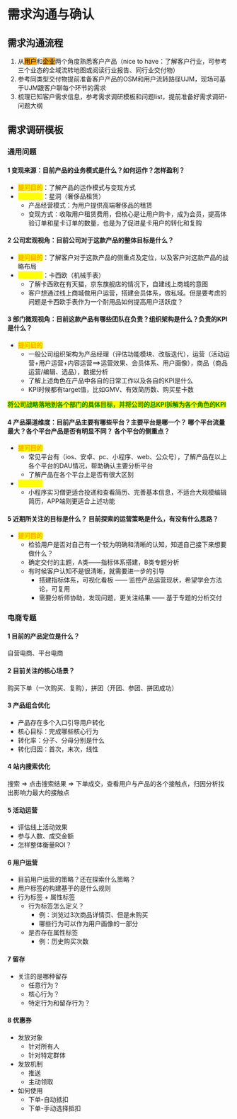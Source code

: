 # 需求沟通与确认

## 需求沟通流程

1. 从<mark style="background-color:orange;">用户</mark>和<mark style="background-color:orange;">企业</mark>两个角度熟悉客户产品（nice to have：了解客户行业，可参考三个业态的全域流转地图或阅读行业报告、同行业交付物）
2. 参考同类型交付物提前准备客户产品的OSM和用户流转路径UJM，现场可基于UJM跟客户聊每个环节的需求
3. 梳理已知客户需求信息，参考需求调研模板和问题list，提前准备好需求调研-问题大纲

## 需求调研模板

### 通用问题

#### 1 变现来源：目前产品的业务模式是什么？如何运作？怎样盈利？

* <mark style="color:orange;">**提问目的**</mark>：了解产品的运作模式与变现方式
* <mark style="color:yellow;">**问题举例**</mark>：星洞（奢侈品租赁）
  * 产品经营模式：为用户提供高端奢侈品的租赁
  * 变现方式：收取用户租赁费用，但核心是让用户购卡，成为会员，提高体验订单和星卡订单的数量，也是为了促进星卡用户的转化和复购

#### 2 公司宏观视角：目前公司对于这款产品的整体目标是什么？

* <mark style="color:orange;">**提问目的**</mark>：了解客户对于这款产品的侧重点及定位，以及客户对这款产品的战略布局
* <mark style="color:yellow;">**问题举例**</mark>：卡西欧（机械手表）
  * 了解卡西欧在有天猫，京东旗舰店的情况下，自建线上商城的意图
  * 客户想通过线上商城做用户运营，搭建会员体系，做私域。但是要考虑的问题是卡西欧手表作为一个耐用品如何提高用户活跃度？

#### 3 部门微观视角：目前这款产品有哪些团队在负责？组织架构是什么？负责的KPI是什么？&#x20;

* <mark style="color:orange;">**提问目的**</mark>
  * 一般公司组织架构为产品经理（评估功能模块、改版迭代），运营（活动运营+用户运营+内容运营==>运营效果、会员体系、用户画像），商品（商品运营/编辑、选品），数据分析
  * 了解上述角色在产品中各自的日常工作以及各自的KPI是什么
  * KPI时候都有target值，比如GMV、有效简历数、购买星卡数

<mark style="color:green;">**将公司战略落地到各个部门的具体目标，并将公司的总KPI拆解为各个角色的KPI**</mark>

#### 4 产品渠道维度：目前产品主要有哪些平台？主要平台是哪一个？ 哪个平台流量最大？各个平台产品是否有明显不同？ 各个平台的侧重点？

* <mark style="color:orange;">**提问目的**</mark>
  * 常见平台有（ios、安卓、pc、小程序、web、公众号），了解产品在以上各个平台的DAU情况，帮助确认主要分析平台
  * 了解产品在各个平台上是否有很大区别
* <mark style="color:yellow;">**问题举例**</mark>
  * 小程序实习僧更适合投递和查看简历、完善基本信息，不适合大规模编辑简历，APP端则更适合上述功能

#### 5 近期所关注的目标是什么？ 目前探索的运营策略是什么，有没有什么思路？

* <mark style="color:orange;">**提问目的**</mark>
  * 检验用户是否对自己有一个较为明确和清晰的认知，知道自己接下来想要做什么？
  * 确定交付的主题，A类——指标体系搭建，B类专题分析
  * 有时候客户认知不是很清晰，就需要进一步的引导
    * 搭建指标体系，可视化看板 —— 监控产品运营现状，希望学会方法论，可复用
    * 需要分析师协助，发现问题，更关注结果 —— 基于专题的分析交付

### 电商专题

#### 1 目前的产品定位是什么？

自营电商、平台电商

#### 2 目前关注的核心场景？

购买下单（一次购买、复购），拼团（开团、参团、拼团成功）

#### 3 产品组合优化

* 产品存在多个入口引导用户转化
* 核心目标：完成哪些核心行为
* 转化率：分子、分母分别是什么
* 转化归因：首次，末次，线性

#### 4 站内搜索优化

搜索 => 点击搜索结果 => 下单成交，查看用户与产品的各个接触点，归因分析找出影响力最大的接触点

#### 5 活动运营

* 评估线上活动效果
* 参与人数、成交金额
* 怎样整体衡量ROI？

#### 6 用户运营

* 目前用户运营的策略？还在探索什么策略？
* 用户标签的构建基于的是什么规则
* 行为标签 + 属性标签
  * 行为标签怎么定义？
    * 例：浏览过3次商品详情页、但是未购买
    * 哪些行为可以作为用户画像的一部分
  * 是否存在属性标签
    * 例：历史购买次数

#### 7 留存

* 关注的是哪种留存
  * 任意行为？
  * 核心行为？
  * 特定行为和留存行为？

#### 8 优惠券

* 发放对象
  * 针对所有人
  * 针对特定群体
* 发放机制
  * 推送
  * 主动领取
* 如何使用
  * 下单-自动抵扣
  * 下单-手动选择抵扣
